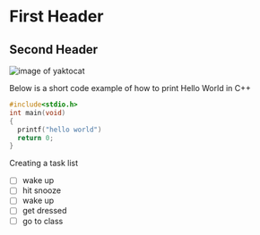 # First Header
## Second Header

![image of yaktocat](https://github.com/JeremyKilbride/communicate-using-markdown/assets/143632822/1895d6bb-56e6-4ced-b195-bf794f4f949a)

Below is a short code example of how to print Hello World in C++
``` C++
#include<stdio.h>
int main(void)
{
  printf("hello world")
  return 0;
}
```

Creating a task list
- [ ] wake up
- [ ] hit snooze
- [ ] wake up
- [ ] get dressed
- [ ] go to class
